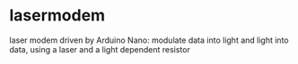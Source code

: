# lasermodem
laser modem driven by Arduino Nano: modulate data into light and light into data, using a laser and a light dependent resistor
